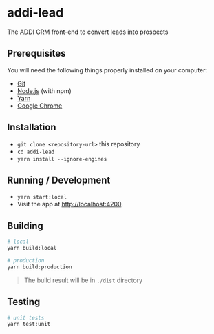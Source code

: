 # addi-lead

The ADDI CRM front-end to convert leads into prospects

## Prerequisites

You will need the following things properly installed on your computer:

- [Git](https://git-scm.com/)
- [Node.js](https://nodejs.org/) (with npm)
- [Yarn](https://yarnpkg.com/)
- [Google Chrome](https://google.com/chrome/)

## Installation

- `git clone <repository-url>` this repository
- `cd addi-lead`
- `yarn install --ignore-engines`

## Running / Development

- `yarn start:local`
- Visit the app at [http://localhost:4200](http://localhost:4200).

## Building

```bash
# local
yarn build:local

# production
yarn build:production
```

> The build result will be in `./dist` directory

## Testing

```bash
# unit tests
yarn test:unit
```
